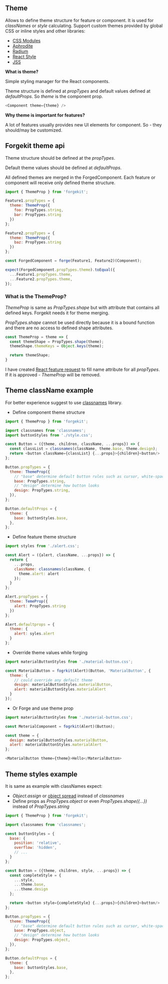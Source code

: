 ## Theme

Allows to define theme structure for feature or component. It is used for *classNames* or *style* calculating.
Support custom themes provided by global CSS or inline styles and other libraries:

* [CSS Modules](https://github.com/css-modules/css-modules)
* [Aphrodite](https://github.com/Khan/aphrodite)
* [Radium](http://formidable.com/open-source/radium/)
* [React Style](https://github.com/js-next/react-style)
* [JSS](https://github.com/cssinjs/jss)

**What is theme?**

Simple styling manager for the React components.

Theme structure is defined at *propTypes* and default values defined at *defaultProps*.
So *theme* is the component prop.

```js
<Component theme={theme} />
```

**Why theme is important for features?**

A lot of features usually provides new UI elements for component. So - they should/may be customized.

## Forgekit theme api

Theme structure should be defined at the *propTypes*.

Default theme values should be defined at *defaultProps*.

All defined themes are merged in the ForgedComponent.
Each feature or component will receive only defined theme structure.

```js
import { ThemeProp } from 'forgekit';

Feature1.propTypes = {
  theme: ThemeProp({
    foo: PropTypes.string,
    bar: PropTypes.string
  })
};

Feature2.propTypes = {
  theme: ThemeProp({
    baz: PropTypes.string
  })
};

const ForgedComponent = forge(Feature1, Feature2)(Component);

expect(ForgedComponent.propTypes.theme).toEqual({
  ...Feature1.propTypes.theme,
  ...Feature2.propTypes.theme,
});
```

### What is the ThemeProp?

*ThemeProp* is same as *PropTypes.shape* but with attribute that contains all defined keys. Forgekit needs it for theme merging.

*PropTypes.shape* cannot be used directly because it is a bound function and there are no access to defined shape attributes.

```js
const ThemeProp = theme => {
  const themeShape = PropTypes.shape(theme);
  themeShape.themeKeys = Object.keys(theme);

  return themeShape;
}
```

I have created  [React feature request](https://github.com/facebook/react/issues/8310) to fill name attribute for all *propTypes*.
If it is approved - *ThemeProp* will be removed.

## Theme className example

For better experience suggest to use [classnames](https://www.npmjs.com/package/classnames) library.

* Define component theme structure

```js
import { ThemeProp } from 'forgekit';

import classnames from 'classnames';
import buttonStyles from './style.css';

const Button = ({theme, children, className, ...props}) => {
  const classList = classnames(className, theme.base, theme.design);
  return <button className={classList} {...props}>{children}<button/>
};

Button.propTypes = {
  theme: ThemeProp({
    // "base" determine default button rules such as cursor, white-space, overflow, align etc.
    base: PropTypes.string,
    // "design" determine how button looks
    design: PropTypes.string,
  }),
};

Button.defaultProps = {
  theme: {
    base: buttonStyles.base,
  },
};
```

* Define feature theme structure

```js
import styles from './alert.css';

const Alert = ({alert, className, ...props}) => {
  return {
    ...props,
    className: classnames(className, {
      theme.alert: alert
    });
  }
};

Alert.propTypes = {
  theme: TemeProp({
    alert: PropTypes.string
  })
};

Alert.defaultprops = {
  theme: {
    alert: syles.alert
  }
};
```

* Override theme values while forging

```js
import materialButtonStyles from './material-button.css';

const MaterialButton = fogrkit(Alert)(Button, 'MaterialButton', {
  theme: {
    // could override any default theme
    design: materialButtonStyles.materialButton,
    alert: materialButtonStyles.materialAlert
  }
});
```

* Or Forge and use theme prop

```js
import materialButtonStyles from './material-button.css';

const MeterialComponent = fogrkit(Alert)(Button);

const theme = {
  design: materialButtonStyles.materialButton,
  alert: materialButtonStyles.materialAlert
};

<MaterialButton theme={theme}>Hello</MaterialButton>
```


## Theme styles example

It is same as example with classNames expect:

* *Object.assign* or [object spread](https://github.com/sebmarkbage/ecmascript-rest-spread) instead of *classnames*
* Define props as *PropTypes.object* or even *PropTypes.shape({...})*  instead of *PropTypes.string*

```js
import { ThemeProp } from 'forgekit';

import classnames from 'classnames';

const buttonStyles = {
  base: {
    position: 'relative',
    overflow: 'hidden',
    // ...
  }
};

const Button = ({theme, children, style, ...props}) => {
  const completeStyle = {
    ...style,
    ...theme.base,
    ...theme.design
  };

  return <button style={completeStyle} {...props}>{children}<button/>
};

Button.propTypes = {
  theme: ThemeProp({
    // "base" determine default button rules such as cursor, white-space, overflow, align etc.
    base: PropTypes.object,
    // "design" determine how button looks
    design: PropTypes.object,
  }),
};

Button.defaultProps = {
  theme: {
    base: buttonStyles.base,
  },
};
```
